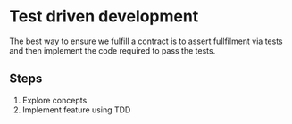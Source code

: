 # Test driven development

The best way to ensure we fulfill a contract is to assert fullfilment via tests and then implement the code required to pass the tests.

## Steps

1. Explore concepts
1. Implement feature using TDD
